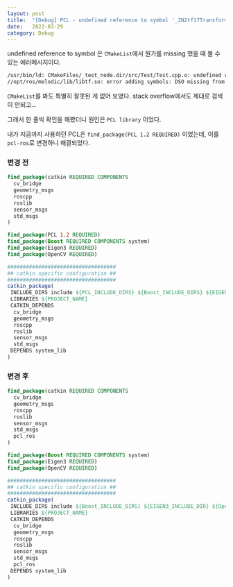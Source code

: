 ```yaml
---
layout: post
title:  "[Debug] PCL - undefined reference to symbol '_ZN2tf17TransformListenerD1Ev']?"
date:   2022-03-29
category: Debug
---
```


undefined reference to symbol 은 `CMakeList`에서 뭔가를 missing 했을 때 볼 수 있는 에러메시지이다.

```bash
/usr/bin/ld: CMakeFiles/_test_node.dir/src/Test/Test.cpp.o: undefined reference to symbol '_ZN2tf17TransformListenerD1Ev'
//opt/ros/melodic/lib/libtf.so: error adding symbols: DSO missing from command line
```

`CMakeList`를 봐도 특별히 잘못된 게 없어 보였다. stack overflow에서도 제대로 검색이 안되고...

그래서 한 줄씩 확인을 해봤더니 원인은 `PCL library` 이었다.

내가 지금까지 사용하던 PCL은 `find_package(PCL 1.2 REQUIRED)` 이었는데, 이를 `pcl-ros`로 변경하니 해결되었다.


### 변경 전
```cmake
find_package(catkin REQUIRED COMPONENTS
  cv_bridge
  geometry_msgs
  roscpp
  roslib
  sensor_msgs
  std_msgs
)

find_package(PCL 1.2 REQUIRED)
find_package(Boost REQUIRED COMPONENTS system)
find_package(Eigen3 REQUIRED)
find_package(OpenCV REQUIRED)

###################################
## catkin specific configuration ##
###################################
catkin_package(
 INCLUDE_DIRS include ${PCL_INCLUDE_DIRS} ${Boost_INCLUDE_DIRS} ${EIGEN3_INCLUDE_DIR} ${OpenCV_INCLUDE_DIRS}
 LIBRARIES ${PROJECT_NAME}
 CATKIN_DEPENDS 
  cv_bridge 
  geometry_msgs 
  roscpp 
  roslib 
  sensor_msgs 
  std_msgs
 DEPENDS system_lib
)
```
### 변경 후
```cmake
find_package(catkin REQUIRED COMPONENTS
  cv_bridge
  geometry_msgs
  roscpp
  roslib
  sensor_msgs
  std_msgs
  pcl_ros
)

find_package(Boost REQUIRED COMPONENTS system)
find_package(Eigen3 REQUIRED)
find_package(OpenCV REQUIRED)

###################################
## catkin specific configuration ##
###################################
catkin_package(
 INCLUDE_DIRS include ${Boost_INCLUDE_DIRS} ${EIGEN3_INCLUDE_DIR} ${OpenCV_INCLUDE_DIRS}
 LIBRARIES ${PROJECT_NAME}
 CATKIN_DEPENDS 
  cv_bridge 
  geometry_msgs 
  roscpp 
  roslib 
  sensor_msgs 
  std_msgs
  pcl_ros
 DEPENDS system_lib
)
```